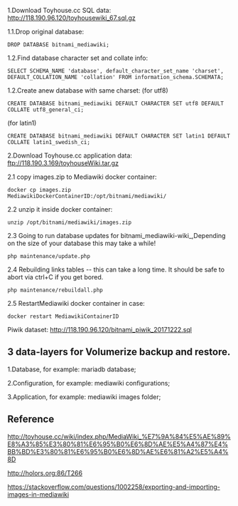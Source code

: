 

1.Download Toyhouse.cc SQL data: http://118.190.96.120/toyhousewiki_67.sql.gz

1.1.Drop original database:
```
DROP DATABASE bitnami_mediawiki;
```
1.2.Find database character set and collate info:

```
SELECT SCHEMA_NAME 'database', default_character_set_name 'charset', DEFAULT_COLLATION_NAME 'collation' FROM information_schema.SCHEMATA;
```

1.2.Create anew database with same charset:
(for utf8)
```
CREATE DATABASE bitnami_mediawiki DEFAULT CHARACTER SET utf8 DEFAULT COLLATE utf8_general_ci;
```
(for latin1)
```
CREATE DATABASE bitnami_mediawiki DEFAULT CHARACTER SET latin1 DEFAULT COLLATE latin1_swedish_ci;
```

2.Download Toyhouse.cc application data: ftp://118.190.3.169/toyhouseWiki.tar.gz

2.1 copy images.zip to Mediawiki docker container:
```
docker cp images.zip MediawikiDockerContainerID:/opt/bitnami/mediawiki/ 
```

2.2 unzip it inside docker container:
```
unzip /opt/bitnami/mediawiki/images.zip
```

2.3 Going to run database updates for bitnami_mediawiki-wiki_,Depending on the size of your database this may take a while!

```
php maintenance/update.php
```

2.4 Rebuilding links tables -- this can take a long time. It should be safe to abort via ctrl+C if you get bored.

```
php maintenance/rebuildall.php
```
2.5 RestartMediawiki docker container in case:
```
docker restart MediawikiContainerID
```

Piwik dataset: http://118.190.96.120/bitnami_piwik_20171222.sql

## 3 data-layers for Volumerize backup and restore.

1.Database, for example: mariadb database;

2.Configuration, for example: mediawiki configurations;

3.Application, for example: mediawiki images folder;


## Reference

http://toyhouse.cc/wiki/index.php/MediaWiki_%E7%9A%84%E5%AE%89%E8%A3%85%E3%80%81%E6%95%B0%E6%8D%AE%E5%A4%87%E4%BB%BD%E3%80%81%E6%95%B0%E6%8D%AE%E6%81%A2%E5%A4%8D

http://holors.org:86/T266

https://stackoverflow.com/questions/1002258/exporting-and-importing-images-in-mediawiki

